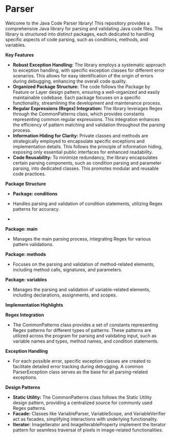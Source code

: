 # Parser
Welcome to the Java Code Parser library! This repository provides a comprehensive Java library for parsing and validating Java code files. The library is structured into distinct packages, each dedicated to handling specific aspects of code parsing, such as conditions, methods, and variables.

**Key Features**

- **Robust Exception Handling:** The library employs a systematic approach to exception handling, with specific exception classes for different error scenarios. This allows for easy identification of the origin of errors during debugging, enhancing the overall code quality.
- **Organized Package Structure:** The code follows the Package by Feature or Layer design pattern, ensuring a well-organized and easily maintainable codebase. Each package focuses on a specific functionality, streamlining the development and maintenance process.
- **Regular Expressions (Regex) Integration:** The library leverages Regex through the CommonPatterns class, which provides constants representing common regular expressions. This integration enhances the efficiency of pattern matching and validation throughout the parsing process.
- **Information Hiding for Clarity:** Private classes and methods are strategically employed to encapsulate specific exceptions and implementation details. This follows the principle of information hiding, exposing only essential public interfaces for enhanced readability.
- **Code Reusability:** To minimize redundancy, the library encapsulates certain parsing components, such as condition parsing and parameter parsing, into dedicated classes. This promotes modular and reusable code practices.

**Package Structure**
- **Package: conditions**

- Handles parsing and validation of condition statements, utilizing Regex patterns for accuracy.
- 
**Package: main**
  
- Manages the main parsing process, integrating Regex for various pattern validations.

**Package: methods**

- Focuses on the parsing and validation of method-related elements, including method calls, signatures, and parameters.

**Package: variables**

- Manages the parsing and validation of variable-related elements, including declarations, assignments, and scopes.
  
**Implementation Highlights**

**Regex Integration**
- The CommonPatterns class provides a set of constants representing Regex patterns for different types of patterns. These patterns are utilized across the program for parsing and validating input, such as variable names and types, method names, and condition statements.

**Exception Handling**
- For each possible error, specific exception classes are created to facilitate detailed error tracking during debugging. A common ParserException class serves as the base for all parsing-related exceptions.

**Design Patterns**
- **Static Utility:** The CommonPatterns class follows the Static Utility design pattern, providing a centralized source for commonly used Regex patterns.
- **Facade:** Classes like VariableParser, VariableScope, and VariableVerifier act as facades, simplifying interactions with underlying functionality.
- **Iterator:** ImageIterator and ImageIterableProperty implement the Iterator pattern for seamless traversal of pixels in image-related functionalities.

